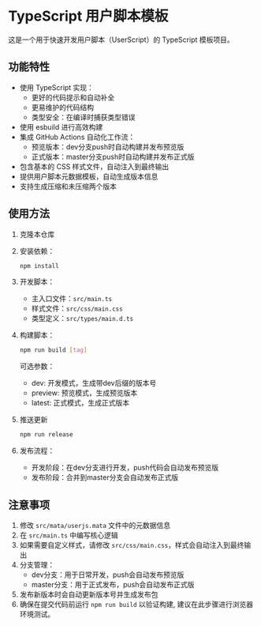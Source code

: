 # TypeScript 用户脚本模板

这是一个用于快速开发用户脚本（UserScript）的 TypeScript 模板项目。

## 功能特性

- 使用 TypeScript 实现：
  * 更好的代码提示和自动补全
  * 更易维护的代码结构
  * 类型安全：在编译时捕获类型错误
- 使用 esbuild 进行高效构建
- 集成 GitHub Actions 自动化工作流：
  * 预览版本：dev分支push时自动构建并发布预览版
  * 正式版本：master分支push时自动构建并发布正式版
- 包含基本的 CSS 样式文件，自动注入到最终输出
- 提供用户脚本元数据模板，自动生成版本信息
- 支持生成压缩和未压缩两个版本

## 使用方法

1. 克隆本仓库
   
2. 安装依赖：
   ```bash
   npm install
   ```

3. 开发脚本：
   - 主入口文件：`src/main.ts`
   - 样式文件：`src/css/main.css`
   - 类型定义：`src/types/main.d.ts`
  
4. 构建脚本：
   ```bash
   npm run build [tag]
   ```
   可选参数：
   - dev: 开发模式，生成带dev后缀的版本号
   - preview: 预览模式，生成预览版本
   - latest: 正式模式，生成正式版本

5. 推送更新
   ```bash
   npm run release
   ```

6. 发布流程：
   - 开发阶段：在dev分支进行开发，push代码会自动发布预览版
   - 发布阶段：合并到master分支会自动发布正式版

## 注意事项

1. 修改 `src/mata/userjs.mata` 文件中的元数据信息
2. 在 `src/main.ts` 中编写核心逻辑
3. 如果需要自定义样式，请修改 `src/css/main.css`，样式会自动注入到最终输出
4. 分支管理：
   - dev分支：用于日常开发，push会自动发布预览版
   - master分支：用于正式发布，push会自动发布正式版
5. 发布新版本时会自动更新版本号并生成发布包
6. 确保在提交代码前运行 `npm run build` 以验证构建, 建议在此步骤进行浏览器环境测试。
